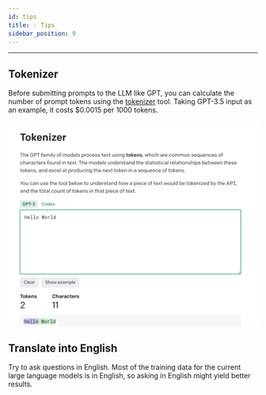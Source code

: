 ```yaml
---
id: tips
title: 💡 Tips
sidebar_position: 9
---
```


------

## Tokenizer
Before submitting prompts to the LLM like GPT, you can calculate the number of prompt tokens using the [tokenizer](https://platform.openai.com/tokenizer) tool. Taking GPT-3.5 input as an example, it costs $0.0015 per 1000 tokens.

![tokenizer](./assets/image-20230824170747201.png)

## Translate into English
Try to ask questions in English. Most of the training data for the current large language models is in English, so asking in English might yield better results.


